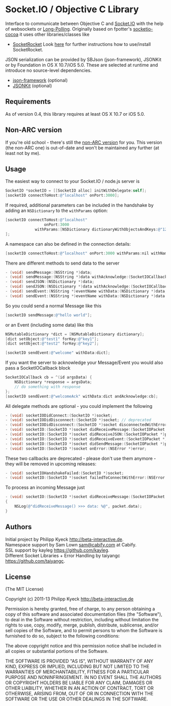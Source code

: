 # Socket.IO / Objective C Library

  Interface to communicate between Objective C and [Socket.IO](http://socket.io/)
  with the help of websockets or [Long-Polling](http://en.wikipedia.org/wiki/Push_technology#Long_polling). Originally based on fpotter's [socketio-cocoa](https://github.com/fpotter/socketio-cocoa)
  it uses other libraries/classes like

   * [SocketRocket](https://github.com/square/SocketRocket)
  Look [here](https://github.com/square/SocketRocket#installing-ios) for further instructions how to use/install SocketRocket.

  JSON serialization can be provided by SBJson (json-framework), JSONKit or by Foundation in OS X 10.7/iOS 5.0.  These are selected at runtime and introduce no source-level dependencies.
   * [json-framework](https://github.com/stig/json-framework/) (optional)
   * [JSONKit](https://github.com/johnezang/JSONKit/) (optional)

## Requirements

As of version 0.4, this library requires at least OS X 10.7 or iOS 5.0.


## Non-ARC version

If you're old school - there's still the [non-ARC version](https://github.com/pkyeck/socket.IO-objc/tree/non-arc) for you.
This version (the non-ARC one) is out-of-date and won't be maintained any further (at least not by me).

## Usage

The easiest way to connect to your Socket.IO / node.js server is

``` objective-c
SocketIO *socketIO = [[SocketIO alloc] initWithDelegate:self];
[socketIO connectToHost:@"localhost" onPort:3000];
```

If required, additional parameters can be included in the handshake by adding an `NSDictionary` to the `withParams` option:

``` objective-c
[socketIO connectToHost:@"localhost"
                 onPort:3000
             withParams:[NSDictionary dictionaryWithObjectsAndKeys:@"1234", @"auth_token", nil]
];
```

A namespace can also be defined in the connection details:

``` objective-c
[socketIO connectToHost:@"localhost" onPort:3000 withParams:nil withNamespace:@"/users"];
```

There are different methods to send data to the server

``` objective-c
- (void) sendMessage:(NSString *)data;
- (void) sendMessage:(NSString *)data withAcknowledge:(SocketIOCallback)function;
- (void) sendJSON:(NSDictionary *)data;
- (void) sendJSON:(NSDictionary *)data withAcknowledge:(SocketIOCallback)function;
- (void) sendEvent:(NSString *)eventName withData:(NSDictionary *)data;
- (void) sendEvent:(NSString *)eventName withData:(NSDictionary *)data andAcknowledge:(SocketIOCallback)function;
```

So you could send a normal Message like this

``` objective-c
[socketIO sendMessage:@"hello world"];
```

or an Event (including some data) like this

``` objective-c
NSMutableDictionary *dict = [NSMutableDictionary dictionary];
[dict setObject:@"test1" forKey:@"key1"];
[dict setObject:@"test2" forKey:@"key2"];

[socketIO sendEvent:@"welcome" withData:dict];
```

If you want the server to acknowledge your Message/Event you would also pass a SocketIOCallback block

``` objective-c
SocketIOCallback cb = ^(id argsData) {
    NSDictionary *response = argsData;
    // do something with response
};
[socketIO sendEvent:@"welcomeAck" withData:dict andAcknowledge:cb];
```

All delegate methods are optional - you could implement the following

``` objective-c
- (void) socketIODidConnect:(SocketIO *)socket;
- (void) socketIODidDisconnect:(SocketIO *)socket; // deprecated
- (void) socketIODidDisconnect:(SocketIO *)socket disconnectedWithError:(NSError *)error;
- (void) socketIO:(SocketIO *)socket didReceiveMessage:(SocketIOPacket *)packet;
- (void) socketIO:(SocketIO *)socket didReceiveJSON:(SocketIOPacket *)packet;
- (void) socketIO:(SocketIO *)socket didReceiveEvent:(SocketIOPacket *)packet;
- (void) socketIO:(SocketIO *)socket didSendMessage:(SocketIOPacket *)packet;
- (void) socketIO:(SocketIO *)socket onError:(NSError *)error;
```

These two callbacks are deprecated - please don't use them anymore - they will
be removed in upcoming releases:

``` objective-c
- (void) socketIOHandshakeFailed:(SocketIO *)socket;
- (void) socketIO:(SocketIO *)socket failedToConnectWithError:(NSError *)error;
```

To process an incoming Message just

``` objective-c
- (void) socketIO:(SocketIO *)socket didReceiveMessage:(SocketIOPacket *)packet
{
    NSLog(@"didReceiveMessage() >>> data: %@", packet.data);
}
```
	
## Authors

Initial project by Philipp Kyeck <http://beta-interactive.de>.  
Namespace support by Sam Lown <sam@cabify.com> at Cabify.  
SSL support by kayleg <https://github.com/kayleg>.  
Different Socket Libraries + Error Handling by taiyangc <https://github.com/taiyangc>.  

## License

(The MIT License)

Copyright (c) 2011-13 Philipp Kyeck <http://beta-interactive.de>

Permission is hereby granted, free of charge, to any person obtaining a copy
of this software and associated documentation files (the "Software"), to deal
in the Software without restriction, including without limitation the rights
to use, copy, modify, merge, publish, distribute, sublicense, and/or sell
copies of the Software, and to permit persons to whom the Software is
furnished to do so, subject to the following conditions:

The above copyright notice and this permission notice shall be included in
all copies or substantial portions of the Software.

THE SOFTWARE IS PROVIDED "AS IS", WITHOUT WARRANTY OF ANY KIND, EXPRESS OR
IMPLIED, INCLUDING BUT NOT LIMITED TO THE WARRANTIES OF MERCHANTABILITY,
FITNESS FOR A PARTICULAR PURPOSE AND NONINFRINGEMENT. IN NO EVENT SHALL THE
AUTHORS OR COPYRIGHT HOLDERS BE LIABLE FOR ANY CLAIM, DAMAGES OR OTHER
LIABILITY, WHETHER IN AN ACTION OF CONTRACT, TORT OR OTHERWISE, ARISING FROM,
OUT OF OR IN CONNECTION WITH THE SOFTWARE OR THE USE OR OTHER DEALINGS IN
THE SOFTWARE.
